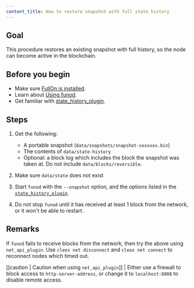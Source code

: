 ```yaml
---
content_title: How to restore snapshot with full state history
---
```


## Goal

This procedure restores an existing snapshot with full history, so the node can become active in the blockchain.

## Before you begin

* Make sure [FullOn is installed](../../../00_install/index.md).
* Learn about [Using funod](../../02_usage/index.md).
* Get familiar with [state_history_plugin](../../03_plugins/state_history_plugin/index.md).

## Steps

1. Get the following:
   * A portable snapshot (`data/snapshots/snapshot-xxxxxxx.bin`)
   * The contents of `data/state-history`
   * Optional: a block log which includes the block the snapshot was taken at. Do not include `data/blocks/reversible`.

2. Make sure `data/state` does not exist

3. Start `funod` with the `--snapshot` option, and the options listed in the [`state_history_plugin`](index.md).

4. Do not stop `funod` until it has received at least 1 block from the network, or it won't be able to restart.

## Remarks

If `funod` fails to receive blocks from the network, then try the above using `net_api_plugin`. Use `cleos net disconnect` and `cleos net connect` to reconnect nodes which timed out.

[[caution | Caution when using `net_api_plugin`]]
| Either use a firewall to block access to `http-server-address`, or change it to `localhost:8888` to disable remote access.
